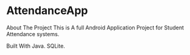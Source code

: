 # AttendanceApp
About The Project
This is A full Android Application Project for Student Attendance systems.

Built With
Java.
SQLite.
